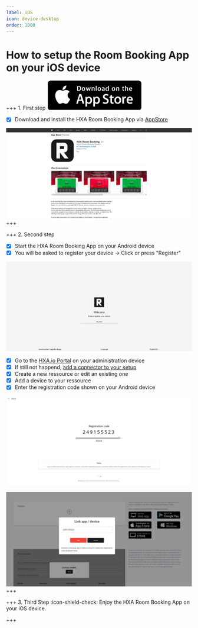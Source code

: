 ```yaml
---
label: iOS
icon: device-desktop
order: 1000
---
```



# How to setup the Room Booking App on your iOS device


+++ 1. First step
[![](/images/appstore256x80.png)](https://apps.apple.com/app/hxa-room-booking/id1432519436)

- [x] Download and install the HXA Room Booking App via [AppStore](https://apps.apple.com/app/hxa-room-booking/id1432519436)

![](/images/HXA.io_roombooking_app_on_appstore.png)
+++

+++ 2. Second step
- [x] Start the HXA Room Booking App on your Android device 
- [x] You will be asked to register your device -> Click or press "Register"

![Click or Press "Register" to get shown the registration code](/images/HXA.io_device_registration.png)

- [x] Go to the [HXA.io Portal](https://portal.hxa.io) on your administration device
- [x] If still not happend, [add a connector to your setup](/setup/connector-setup.md)
- [x] Create a new ressource or edit an existing one
- [x] Add a device to your ressource
- [x] Enter the registration code shown on your Android device

![Registration code shown on your Android device](/images/HXA.io_registration_code.png)

![Enter registration code on adding device to your ressource](/images/HXA.io_registration_code_02.png)
+++


+++ 3. Third Step
:icon-shield-check: Enjoy the HXA Room Booking App on your iOS device.

+++

